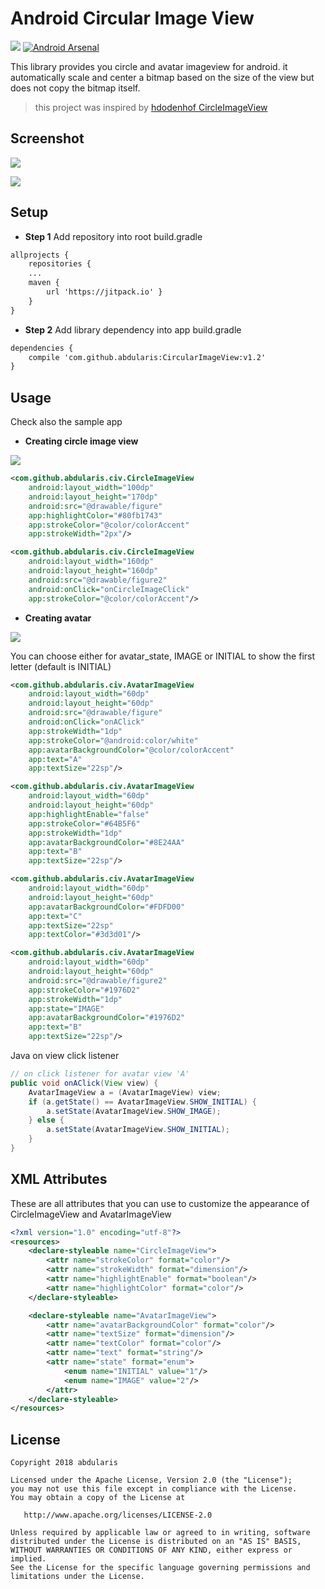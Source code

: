 # Android Circular Image View
[![](https://jitpack.io/v/abdularis/CircularImageView.svg)](https://jitpack.io/#abdularis/CircularImageView)
[![Android Arsenal](https://img.shields.io/badge/Android%20Arsenal-Circular%20Image%20View-brightgreen.svg?style=flat)](https://android-arsenal.com/details/1/6870)

This library provides you circle and avatar imageview for android. it automatically scale and center a bitmap based on the size of the view but does not copy the bitmap itself.
> this project was inspired by [hdodenhof CircleImageView](https://github.com/hdodenhof/CircleImageView)

## Screenshot
![](demo.gif)

![](screenshots/screenshot.png)

## Setup
- **Step 1** Add repository into root build.gradle

~~~xml
allprojects {
    repositories {
    ...
    maven {
        url 'https://jitpack.io' }
    }
}
~~~

- **Step 2** Add library dependency into app build.gradle

~~~xml
dependencies {
    compile 'com.github.abdularis:CircularImageView:v1.2'
}
~~~

## Usage
Check also the sample app

- **Creating circle image view**

![](screenshots/fig2.gif)

~~~xml
<com.github.abdularis.civ.CircleImageView
    android:layout_width="100dp"
    android:layout_height="170dp"
    android:src="@drawable/figure"
    app:highlightColor="#80fb1743"
    app:strokeColor="@color/colorAccent"
    app:strokeWidth="2px"/>

<com.github.abdularis.civ.CircleImageView
    android:layout_width="160dp"
    android:layout_height="160dp"
    android:src="@drawable/figure2"
    android:onClick="onCircleImageClick"
    app:strokeColor="@color/colorAccent"/>
~~~

- **Creating avatar**

![](screenshots/fig1.gif)

You can choose either for avatar_state, IMAGE or INITIAL to show the first letter (default is INITIAL)

~~~xml
<com.github.abdularis.civ.AvatarImageView
    android:layout_width="60dp"
    android:layout_height="60dp"
    android:src="@drawable/figure"
    android:onClick="onAClick"
    app:strokeWidth="1dp"
    app:strokeColor="@android:color/white"
    app:avatarBackgroundColor="@color/colorAccent"
    app:text="A"
    app:textSize="22sp"/>

<com.github.abdularis.civ.AvatarImageView
    android:layout_width="60dp"
    android:layout_height="60dp"
    app:highlightEnable="false"
    app:strokeColor="#64B5F6"
    app:strokeWidth="1dp"
    app:avatarBackgroundColor="#8E24AA"
    app:text="B"
    app:textSize="22sp"/>

<com.github.abdularis.civ.AvatarImageView
    android:layout_width="60dp"
    android:layout_height="60dp"
    app:avatarBackgroundColor="#FDFD00"
    app:text="C"
    app:textSize="22sp"
    app:textColor="#3d3d01"/>

<com.github.abdularis.civ.AvatarImageView
    android:layout_width="60dp"
    android:layout_height="60dp"
    android:src="@drawable/figure2"
    app:strokeColor="#1976D2"
    app:strokeWidth="1dp"
    app:state="IMAGE"
    app:avatarBackgroundColor="#1976D2"
    app:text="B"
    app:textSize="22sp"/>
~~~

Java on view click listener

~~~java
// on click listener for avatar view 'A'
public void onAClick(View view) {
    AvatarImageView a = (AvatarImageView) view;
    if (a.getState() == AvatarImageView.SHOW_INITIAL) {
        a.setState(AvatarImageView.SHOW_IMAGE);
    } else {
        a.setState(AvatarImageView.SHOW_INITIAL);
    }
}
~~~


## XML Attributes

These are all attributes that you can use to customize the appearance of CircleImageView and AvatarImageView

~~~xml
<?xml version="1.0" encoding="utf-8"?>
<resources>
    <declare-styleable name="CircleImageView">
        <attr name="strokeColor" format="color"/>
        <attr name="strokeWidth" format="dimension"/>
        <attr name="highlightEnable" format="boolean"/>
        <attr name="highlightColor" format="color"/>
    </declare-styleable>

    <declare-styleable name="AvatarImageView">
        <attr name="avatarBackgroundColor" format="color"/>
        <attr name="textSize" format="dimension"/>
        <attr name="textColor" format="color"/>
        <attr name="text" format="string"/>
        <attr name="state" format="enum">
            <enum name="INITIAL" value="1"/>
            <enum name="IMAGE" value="2"/>
        </attr>
    </declare-styleable>
</resources>
~~~

## License
~~~
Copyright 2018 abdularis

Licensed under the Apache License, Version 2.0 (the "License");
you may not use this file except in compliance with the License.
You may obtain a copy of the License at

   http://www.apache.org/licenses/LICENSE-2.0

Unless required by applicable law or agreed to in writing, software
distributed under the License is distributed on an "AS IS" BASIS,
WITHOUT WARRANTIES OR CONDITIONS OF ANY KIND, either express or implied.
See the License for the specific language governing permissions and
limitations under the License.
~~~
